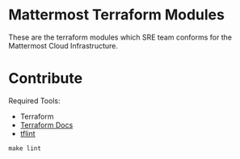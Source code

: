 # Mattermost Terraform Modules

These are the terraform modules which SRE team conforms for the Mattermost Cloud Infrastructure.

# Contribute

Required Tools:
- Terraform
- [Terraform Docs](https://github.com/terraform-docs/terraform-docs)
- [tflint](https://github.com/terraform-linters/tflint)

```
make lint
```
